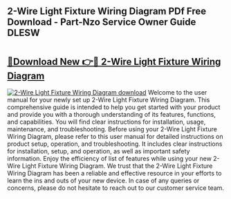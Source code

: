 ## 2-Wire Light Fixture Wiring Diagram PDf Free Download - Part-Nzo Service Owner Guide DLESW

# <h2><a href="http://dfjk09.blite.top/?on=2-Wire+Light+Fixture+Wiring+Diagram">🔗Download New 👉🔴 2-Wire Light Fixture Wiring Diagram</a></h2>

[![2-Wire Light Fixture Wiring Diagram download](https://i.imgur.com/lujVjoI.png)](http://dfjk09.blite.top/?on=2-Wire+Light+Fixture+Wiring+Diagram)
Welcome to the user manual for your newly set up 2-Wire Light Fixture Wiring Diagram. This comprehensive guide is intended to help you get started with your product and provide you with a thorough understanding of its features, functions, and capabilities. You will find clear instructions for installation, usage, maintenance, and troubleshooting. Before using your 2-Wire Light Fixture Wiring Diagram, please refer to this user manual for detailed instructions on product setup, operation, and troubleshooting. It includes clear instructions for installation, setup, and operation, as well as important safety information. Enjoy the efficiency of list of features while using your new 2-Wire Light Fixture Wiring Diagram. We trust that the 2-Wire Light Fixture Wiring Diagram has been a reliable and effective resource in your efforts to learn the ins and outs of your new device. In case of any queries or concerns, please do not hesitate to reach out to our customer service team.
